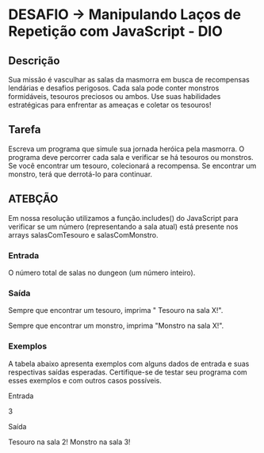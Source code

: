 
# DESAFIO -> Manipulando Laços de Repetição com JavaScript - DIO

## Descrição
Sua missão é vasculhar as salas da masmorra em busca de recompensas lendárias e desafios perigosos. Cada sala pode conter monstros formidáveis, tesouros preciosos ou ambos. Use suas habilidades estratégicas para enfrentar as ameaças e coletar os tesouros!

## Tarefa 
Escreva um programa que simule sua jornada heróica pela masmorra. O programa deve percorrer cada sala e verificar se há tesouros ou monstros. Se você encontrar um tesouro, colecionará a recompensa. Se encontrar um monstro, terá que derrotá-lo para continuar.

## ATEBÇÃO 
Em nossa resolução utilizamos a função.includes() do JavaScript para verificar se um número (representando a sala atual) está presente nos arrays salasComTesouro e salasComMonstro.

### Entrada
O número total de salas no dungeon (um número inteiro).

### Saída
Sempre que encontrar um tesouro, imprima " Tesouro na sala X!".

Sempre que encontrar um monstro, imprima "Monstro na sala X!".

### Exemplos
A tabela abaixo apresenta exemplos com alguns dados de entrada e suas respectivas saídas esperadas. Certifique-se de testar seu programa com esses exemplos e com outros casos possíveis.

Entrada

3   

Saída

Tesouro na sala 2!
Monstro na sala 3!

